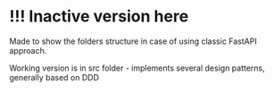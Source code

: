 # !!! Inactive version here

Made to show the folders structure in case of using classic FastAPI approach.

Working version is in src folder - implements several design patterns, generally based on DDD